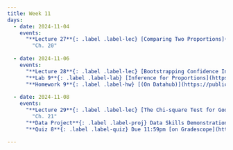```yaml
---
title: Week 11
days:
  - date: 2024-11-04
    events:
      "**Lecture 27**{: .label .label-lec} [Comparing Two Proportions](https://ph142-ucb.github.io/fa24/src/lec/Lec27_Comparing-two-proportions.html) [(Recording)](https://kaf.berkeley.edu/media/t/1_89n4ygm7/354120542)":
        "Ch. 20"
        
  - date: 2024-11-06
    events:
      "**Lecture 28**{: .label .label-lec} [Bootstrapping Confidence Intervals](https://ph142-ucb.github.io/fa24/src/lec/Lec28_bootstrapping.html) [(Recording)](https://kaf.berkeley.edu/media/t/1_fxibod6j/354120542)":
      "**Lab 9**{: .label .label-lab} [Inference for Proportions](https://publichealth.datahub.berkeley.edu/hub/user-redirect/git-pull?repo=https%3A%2F%2Fgithub.com%2Fph142-ucb%2Fph142-fa24&urlpath=rstudio%2F&branch=main) (Due Nov 8th)":
      "**Homework 9**{: .label .label-hw} [(On Datahub)](https://publichealth.datahub.berkeley.edu/hub/user-redirect/git-pull?repo=https%3A%2F%2Fgithub.com%2Fph142-ucb%2Fph142-fa24&urlpath=rstudio%2F&branch=main)": 
      
  - date: 2024-11-08
    events:
      "**Lecture 29**{: .label .label-lec} [The Chi-square Test for Goodness of Fit](https://ph142-ucb.github.io/fa24/src/lec/Lec29_Inference-categorical-var-greater-than-2-levels.html) [(Recording)](https://kaf.berkeley.edu/media/t/1_eyr96lnb/354120542)":
        "Ch. 21"  
      "**Data Project**{: .label .label-proj} Data Skills Demonstration Part II (Due 10:00 PM PST)":
      "**Quiz 8**{: .label .label-quiz} Due 11:59pm [on Gradescope](https://www.gradescope.com/courses/833518)":

---
```


